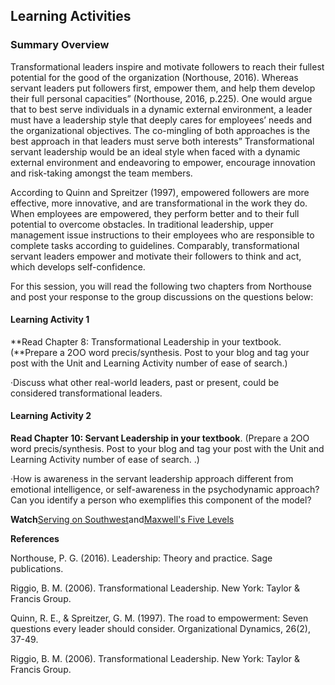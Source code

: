 ## **Learning Activities**

### **Summary Overview**

Transformational leaders inspire and motivate followers to reach their fullest potential for the good of the organization \(Northouse, 2016\). Whereas servant leaders put followers first, empower them, and help them develop their full personal capacities” \(Northouse, 2016, p.225\). One would argue that to best serve individuals in a dynamic external environment, a leader must have a leadership style that deeply cares for employees’ needs and the organizational objectives. The co-mingling of both approaches is the best approach in that leaders must serve both interests” Transformational servant leadership would be an ideal style when faced with a dynamic external environment and endeavoring to empower, encourage innovation and risk-taking amongst the team members.

According to Quinn and Spreitzer \(1997\), empowered followers are more effective, more innovative, and are transformational in the work they do. When employees are empowered, they perform better and to their full potential to overcome obstacles. In traditional leadership, upper management issue instructions to their employees who are responsible to complete tasks according to guidelines. Comparably, transformational servant leaders empower and motivate their followers to think and act, which develops self-confidence.

For this session, you will read the following two chapters from Northouse and post your response to the group discussions on the questions below:

#### **Learning Activity 1**

**Read Chapter 8: Transformational Leadership in your textbook. \(**Prepare a 2OO word precis/synthesis. Post to  your blog and tag your post with the Unit and Learning Activity number of ease of search.\)

·Discuss what other real-world leaders, past or present, could be considered transformational leaders.

#### **Learning Activity 2**

**Read Chapter 10: Servant Leadership in your textbook**. \(Prepare a 2OO word precis/synthesis. Post to your blog and tag your post with the Unit and Learning Activity number of ease of search. .\)

·How is awareness in the servant leadership approach different from emotional intelligence, or self-awareness in the psychodynamic approach? Can you identify a person who exemplifies this component of the model?

**Watch**[Serving on Southwest](http://www.youtube.com/watch?v=6TgR95vnM0c)and[Maxwell's Five Levels](https://www.youtube.com/watch?v=aPwXeg8ThWI)

**References**

Northouse, P. G. \(2016\). Leadership: Theory and practice. Sage publications.

Riggio, B. M. \(2006\). Transformational Leadership. New York: Taylor & Francis Group.

Quinn, R. E., & Spreitzer, G. M. \(1997\). The road to empowerment: Seven questions every leader should consider. Organizational Dynamics, 26\(2\), 37-49.

Riggio, B. M. \(2006\). Transformational Leadership. New York: Taylor & Francis Group.

